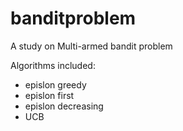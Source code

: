 # banditproblem
A study on Multi-armed bandit problem


Algorithms included:

- epislon greedy
- epislon first
- epislon decreasing
- UCB
